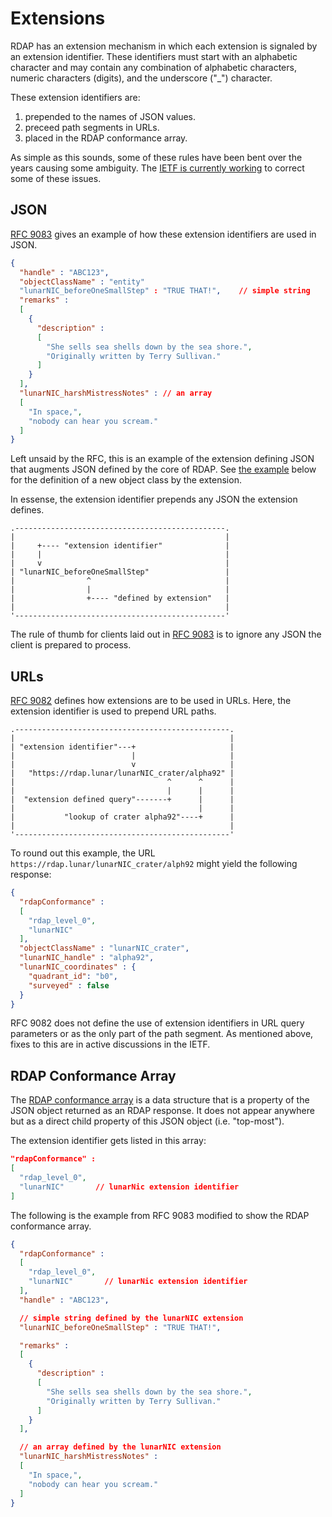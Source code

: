 # Extensions

RDAP has an extension mechanism in which each extension is signaled by an
extension identifier. These identifiers must start with an alphabetic
character and may contain any combination of alphabetic characters,
numeric characters (digits), and the underscore ("_") character.

These extension identifiers are:
1. prepended to the names of JSON values.
1. preceed path segments in URLs.
1. placed in the RDAP conformance array.

As simple as this sounds, some of these rules have been bent over the
years causing some ambiguity. The [IETF is currently working](https://datatracker.ietf.org/doc/draft-ietf-regext-rdap-extensions/) 
to correct some of these issues.

## JSON

[RFC 9083](https://datatracker.ietf.org/doc/html/rfc9083#name-use-of-json) gives an example of
how these extension identifiers are used in JSON.

```json
{
  "handle" : "ABC123",
  "objectClassName" : "entity"
  "lunarNIC_beforeOneSmallStep" : "TRUE THAT!",    // simple string
  "remarks" :
  [
    {
      "description" :
      [
        "She sells sea shells down by the sea shore.",
        "Originally written by Terry Sullivan."
      ]
    }
  ],
  "lunarNIC_harshMistressNotes" : // an array
  [
    "In space,",
    "nobody can hear you scream."
  ]
}
```

Left unsaid by the RFC, this is an example of the extension defining JSON that
augments JSON defined by the core of RDAP. See [the example](#urls) below for
the definition of a new object class by the extension.

In essense, the extension identifier prepends any JSON the extension defines.

```svgbob
.-----------------------------------------------.
|                                               |
|     +---- "extension identifier"              |
|     |                                         |
|     v                                         |
| "lunarNIC_beforeOneSmallStep"                 |
|                ^                              |
|                |                              |
|                +---- "defined by extension"   |
|                                               |
'-----------------------------------------------'
```

The rule of thumb for clients laid out in [RFC 9083](https://datatracker.ietf.org/doc/html/rfc9083#name-use-of-json)
is to ignore any JSON the client is prepared to process.

## URLs

[RFC 9082](https://datatracker.ietf.org/doc/html/rfc9082#name-extensibility) defines how extensions
are to be used in URLs. Here, the extension identifier is used to prepend URL paths.

```svgbob
.------------------------------------------------.
|                                                |
| "extension identifier"---+                     |
|                          |                     |
|                          v                     |
|   "https://rdap.lunar/lunarNIC_crater/alpha92" |
|                                  ^      ^      |
|                                  |      |      |
|  "extension defined query"-------+      |      |
|                                         |      |
|           "lookup of crater alpha92"----+      |
|                                                |
'------------------------------------------------'
```

To round out this example, the URL `https://rdap.lunar/lunarNIC_crater/alph92` might yield
the following response:

```json
{
  "rdapConformance" :
  [
    "rdap_level_0",
    "lunarNIC"
  ],
  "objectClassName" : "lunarNIC_crater",
  "lunarNIC_handle" : "alpha92",
  "lunarNIC_coordinates" : {
    "quadrant_id": "b0",
    "surveyed" : false
  }
}

```

RFC 9082 does not define the use of extension identifiers in URL query parameters or as the only
part of the path segment. As mentioned above, fixes to this are in active discussions in the IETF.

## RDAP Conformance Array

The [RDAP conformance array](common_data_types.html#the-rdap-conformance-array) is a data structure 
that is a property of the JSON object returned as an RDAP response. It does not appear anywhere but 
as a direct child property of this JSON object (i.e. "top-most").

The extension identifier gets listed in this array:

```json
"rdapConformance" :
[
  "rdap_level_0",
  "lunarNIC"       // lunarNic extension identifier
]
```

The following is the example from RFC 9083 modified to show the RDAP conformance
array.

```json
{
  "rdapConformance" :
  [
    "rdap_level_0",
    "lunarNIC"       // lunarNic extension identifier
  ],
  "handle" : "ABC123",

  // simple string defined by the lunarNIC extension
  "lunarNIC_beforeOneSmallStep" : "TRUE THAT!",   

  "remarks" :
  [
    {
      "description" :
      [
        "She sells sea shells down by the sea shore.",
        "Originally written by Terry Sullivan."
      ]
    }
  ],

  // an array defined by the lunarNIC extension
  "lunarNIC_harshMistressNotes" : 
  [
    "In space,",
    "nobody can hear you scream."
  ]
}

```
